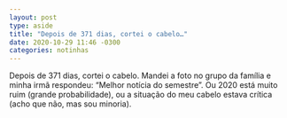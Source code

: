 ```yaml
---
layout: post
type: aside
title: "Depois de 371 dias, cortei o cabelo…"
date: 2020-10-29 11:46 -0300
categories: notinhas
---
```

Depois de 371 dias, cortei o cabelo. Mandei a foto no grupo da família e minha irmã respondeu: “Melhor notícia do semestre”. Ou 2020 está muito ruim (grande probabilidade), ou a situação do meu cabelo estava crítica (acho que não, mas sou minoria).
